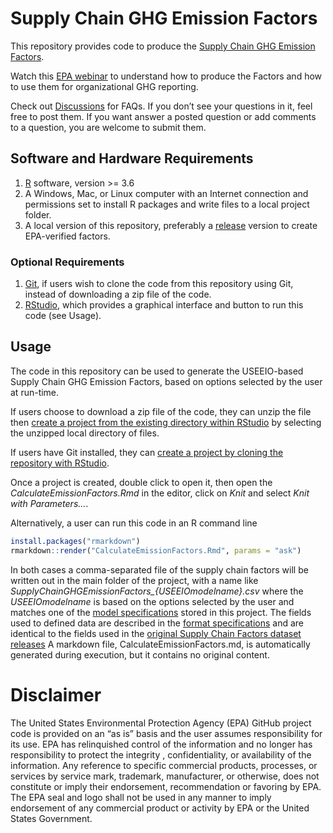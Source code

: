 <!-- README.md is generated from README.Rmd. Please edit that file -->

# Supply Chain GHG Emission Factors

This repository provides code to produce the [Supply Chain GHG Emission
Factors](https://cfpub.epa.gov/si/si_public_record_Report.cfm?dirEntryId=349324).

Watch this [EPA webinar](https://www.youtube.com/watch?v=pJ8gvZPdcgc) to
understand how to produce the Factors and how to use them for
organizational GHG reporting.

Check out
[Discussions](https://github.com/USEPA/supply-chain-factors/discussions)
for FAQs. If you don’t see your questions in it, feel free to post them.
If you want answer a posted question or add comments to a question, you
are welcome to submit them.

## Software and Hardware Requirements

1.  [R](https://www.r-project.org/) software, version \>= 3.6
2.  A Windows, Mac, or Linux computer with an Internet connection and
    permissions set to install R packages and write files to a local
    project folder.
3.  A local version of this repository, preferably a
    [release](https://github.com/USEPA/supply-chain-factors/releases)
    version to create EPA-verified factors.

### Optional Requirements

1.  [Git](https://github.com/git-guides/install-git), if users wish to
    clone the code from this repository using Git, instead of
    downloading a zip file of the code.
2.  [RStudio](https://www.rstudio.com/products/rstudio/download/#download),
    which provides a graphical interface and button to run this code
    (see Usage).

## Usage

The code in this repository can be used to generate the USEEIO-based
Supply Chain GHG Emission Factors, based on options selected by the user
at run-time.

If users choose to download a zip file of the code, they can unzip the
file then [create a project from the existing directory within
RStudio](https://support.rstudio.com/hc/en-us/articles/200526207-Using-RStudio-Projects)
by selecting the unzipped local directory of files.

If users have Git installed, they can [create a project by cloning the
repository with
RStudio](https://resources.github.com/whitepapers/github-and-rstudio/#:~:text=Clone%20the%20repository%20with%20RStudio).

Once a project is created, double click to open it, then open the
*CalculateEmissionFactors.Rmd* in the editor, click on *Knit* and select
*Knit with Parameters…*.

Alternatively, a user can run this code in an R command line

``` r
install.packages("rmarkdown")
rmarkdown::render("CalculateEmissionFactors.Rmd", params = "ask")
```

In both cases a comma-separated file of the supply chain factors will be
written out in the main folder of the project, with a name like
*SupplyChainGHGEmissionFactors\_{USEEIOmodelname}.csv* where the
*USEEIOmodelname* is based on the options selected by the user and
matches one of the [model specifications](model-specs/) stored in this
project. The fields used to defined data are described in the [format
specifications](format-specs/) and are identical to the fields used in
the [original Supply Chain Factors dataset
releases](https://cfpub.epa.gov/si/si_public_record_Report.cfm?dirEntryId=349324)
A markdown file, CalculateEmissionFactors.md, is automatically generated
during execution, but it contains no original content.

# Disclaimer

The United States Environmental Protection Agency (EPA) GitHub project
code is provided on an “as is” basis and the user assumes responsibility
for its use. EPA has relinquished control of the information and no
longer has responsibility to protect the integrity , confidentiality, or
availability of the information. Any reference to specific commercial
products, processes, or services by service mark, trademark,
manufacturer, or otherwise, does not constitute or imply their
endorsement, recommendation or favoring by EPA. The EPA seal and logo
shall not be used in any manner to imply endorsement of any commercial
product or activity by EPA or the United States Government.
